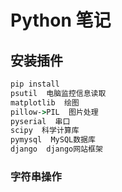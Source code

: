 # Python 笔记

## 安装插件

```cmd
pip install
psutil  电脑监控信息读取
matplotlib  绘图
pillow->PIL  图片处理
pyserial  串口
scipy  科学计算库
pymysql  MySQL数据库
django  django网站框架

```

### 字符串操作